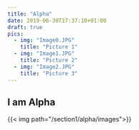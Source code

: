 ```yaml
---
title: "Alpha"
date: 2019-06-30T17:37:10+01:00
draft: true
pics:
  - img: "Image0.JPG"
    title: "Picture 1"
  - img: "Image1.JPG"
    title: "Picture 2"
  - img: "Image2.JPG"
    title: "Picture 3"
---
```


## I am Alpha

{{< img path="/section1/alpha/images">}}



